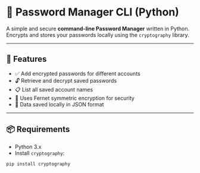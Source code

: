 # 🔐 Password Manager CLI (Python)

A simple and secure **command-line Password Manager** written in Python.  
Encrypts and stores your passwords locally using the `cryptography` library.

---

## 🚀 Features

- ✅ Add encrypted passwords for different accounts
- 🔓 Retrieve and decrypt saved passwords
- 📋 List all saved account names
- 🔐 Uses Fernet symmetric encryption for security
- 💾 Data saved locally in JSON format

---

## 📦 Requirements

- Python 3.x
- Install `cryptography`:

```bash
pip install cryptography
